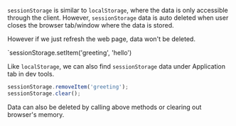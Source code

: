 `sessionStorage` is similar to `localStorage`, where the data is only accessible through the client. However, `sessionStorage` data is auto deleted when user closes the browser tab/window where the data is stored.

However if we just refresh the web page, data won't be deleted.

`sessionStorage.setItem('greeting', 'hello')

Like `localStorage`, we can also find `sessionStorage` data under Application tab in dev tools.

```ts
sessionStorage.removeItem('greeting');
sessionStorage.clear();
```
Data can also be deleted by calling above methods or clearing out browser's memory.
